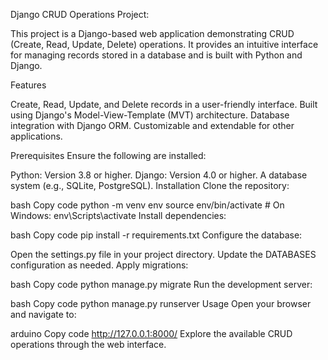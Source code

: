 Django CRUD Operations Project:

This project is a Django-based web application demonstrating CRUD (Create, Read, Update, Delete) operations. It provides an intuitive interface for managing records stored in a database and is built with Python and Django.

Features

Create, Read, Update, and Delete records in a user-friendly interface.
Built using Django's Model-View-Template (MVT) architecture.
Database integration with Django ORM.
Customizable and extendable for other applications.

Prerequisites
Ensure the following are installed:

Python: Version 3.8 or higher.
Django: Version 4.0 or higher.
A database system (e.g., SQLite, PostgreSQL).
Installation
Clone the repository:


bash
Copy code
python -m venv env
source env/bin/activate  # On Windows: env\Scripts\activate
Install dependencies:

bash
Copy code
pip install -r requirements.txt
Configure the database:

Open the settings.py file in your project directory.
Update the DATABASES configuration as needed.
Apply migrations:

bash
Copy code
python manage.py migrate
Run the development server:

bash
Copy code
python manage.py runserver
Usage
Open your browser and navigate to:

arduino
Copy code
http://127.0.0.1:8000/
Explore the available CRUD operations through the web interface.

